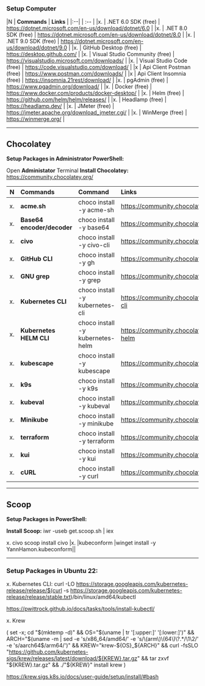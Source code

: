 ### Setup Computer

|N  | **Commands**                    | **Links**                                               |
|:--|                                 | :--                                                     |
|x. | .NET 6.0 SDK (free)             | https://dotnet.microsoft.com/en-us/download/dotnet/6.0  |
|x. | .NET 8.0 SDK (free)             | https://dotnet.microsoft.com/en-us/download/dotnet/8.0  |
|x. | .NET 9.0 SDK (free)             | https://dotnet.microsoft.com/en-us/download/dotnet/9.0  |
|x. | GitHub Desktop (free)           | https://desktop.github.com/                             |
|x. | Visual Studio Community (free)  | https://visualstudio.microsoft.com/downloads/           |
|x. | Visual Studio Code (free)       | https://code.visualstudio.com/download/                 |
|x  | Api Client Postman (free)       | https://www.postman.com/downloads/                      |
|x  | Api Client Insomnia (free)      | https://insomnia.21rest/download/                       |
|x. | pgAdmin (free)                  | https://www.pgadmin.org/download/                       |
|x. | Docker (free)                   | https://www.docker.com/products/docker-desktop/         |
|x. | Helm (free)                     | https://github.com/helm/helm/releases/                  |
|x. | Headlamp (free)                 | https://headlamp.dev/                                   |
|x. | JMeter (free)                   | https://jmeter.apache.org/download_jmeter.cgi/          |
|x. | WinMerge (free)                 | https://winmerge.org/                                   |

---

## **Chocolatey**

**Setup Packages in Administrator PowerShell:**

Open **Administator** Terminal
**Install Chocolatey:** https://community.chocolatey.org/

|N  | **Commands**                 | **Command**                        | **Links**                                                 |
|-- | :--                          | :--                                | :--                                                       |
|x. | **acme.sh**                  | choco install -y acme-sh           | https://community.chocolatey.org/packages/acme-sh         |
|x. | **Base64 encoder/decoder**   | choco install -y base64            | https://community.chocolatey.org/packages/base64          |
|x. | **civo**                     | choco install -y civo-cli          | https://community.chocolatey.org/packages/civo-cli        |
|x. | **GitHub CLI**               | choco install -y gh                | https://community.chocolatey.org/packages/gh              |
|x. | **GNU grep**                 | choco install -y grep              | https://community.chocolatey.org/packages/grep            |
|x. | **Kubernetes CLI**           | choco install -y kubernetes-cli    | https://community.chocolatey.org/packages/kubernetes-cli  |
|x. | **Kubernetes HELM CLI**      | choco install -y kubernetes-helm   | https://community.chocolatey.org/packages/kubernetes-helm |
|x. | **kubescape**                | choco install -y kubescape         | https://community.chocolatey.org/packages/kubescape       |
|x. | **k9s**                      | choco install -y k9s               | https://community.chocolatey.org/packages/k9s             |
|x. | **kubeval**                  | choco install -y kubeval           | https://community.chocolatey.org/packages/kubeval         |
|x. | **Minikube**                 | choco install -y minikube          | https://community.chocolatey.org/packages/Minikube        |
|x. | **terraform**                | choco install -y terraform         | https://community.chocolatey.org/packages/terraform       |
|x. | **kui**                      | choco install -y kui               | https://community.chocolatey.org/packages/kui             |
|x. | **cURL**                     | choco install -y curl              | https://community.chocolatey.org/packages/curl            |

---

## **Scoop**

**Setup Packages in PowerShell:**

**Install Scoop:** iwr -useb get.scoop.sh | iex

x. civo                     scoop install civo
|x. |kubeconform              |winget install -y YannHamon.kubeconform||

---

### **Setup Packages in Ubuntu 22:**

x. Kubernetes CLI:
curl -LO https://storage.googleapis.com/kubernetes-release/release/$(curl -s https://storage.googleapis.com/kubernetes-release/release/stable.txt)/bin/linux/amd64/kubectl

https://pwittrock.github.io/docs/tasks/tools/install-kubectl/

x. Krew

(
  set -x; cd "$(mktemp -d)" &&
  OS="$(uname | tr '[:upper:]' '[:lower:]')" &&
  ARCH="$(uname -m | sed -e 's/x86_64/amd64/' -e 's/\(arm\)\(64\)\?.*/\1\2/' -e 's/aarch64$/arm64/')" &&
  KREW="krew-${OS}_${ARCH}" &&
  curl -fsSLO "https://github.com/kubernetes-sigs/krew/releases/latest/download/${KREW}.tar.gz" &&
  tar zxvf "${KREW}.tar.gz" &&
  ./"${KREW}" install krew
)

https://krew.sigs.k8s.io/docs/user-guide/setup/install/#bash
